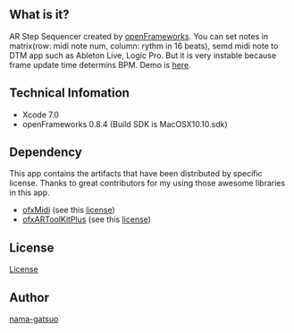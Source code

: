 ## What is it? 
AR Step Sequencer created by [openFrameworks](http://openframeworks.cc/).
You can set notes in matrix(row: midi note num, column: rythm in 16 beats),
semd midi note to DTM app such as Ableton Live, Logic Pro.
But it is very instable because frame update time determins BPM.
Demo is [here](https://vimeo.com/140163011).

## Technical Infomation
* Xcode 7.0
* openFrameworks 0.8.4 (Build SDK is MacOSX10.10.sdk)

## Dependency
This app contains the artifacts that have been distributed by specific license.
Thanks to great contributors for my using those awesome libraries in this app.

* [ofxMidi](https://github.com/danomatika/ofxMidi/) (see this [license](https://github.com/danomatika/ofxMidi/blob/master/LICENSE.txt))
* [ofxARToolKitPlus](https://github.com/fishkingsin/ofxARtoolkitPlus) (see this [license](https://github.com/fishkingsin/ofxARtoolkitPlus#licence))

## License
[License]()

## Author
[nama-gatsuo](https://github.com/nama-gatsuo)

